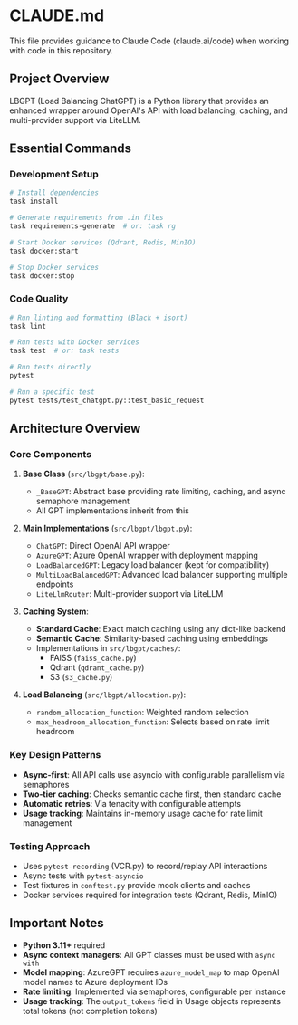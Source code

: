 # CLAUDE.md

This file provides guidance to Claude Code (claude.ai/code) when working with code in this repository.

## Project Overview

LBGPT (Load Balancing ChatGPT) is a Python library that provides an enhanced wrapper around OpenAI's API with load balancing, caching, and multi-provider support via LiteLLM.

## Essential Commands

### Development Setup
```bash
# Install dependencies
task install

# Generate requirements from .in files
task requirements-generate  # or: task rg

# Start Docker services (Qdrant, Redis, MinIO)
task docker:start

# Stop Docker services
task docker:stop
```

### Code Quality
```bash
# Run linting and formatting (Black + isort)
task lint

# Run tests with Docker services
task test  # or: task tests

# Run tests directly
pytest

# Run a specific test
pytest tests/test_chatgpt.py::test_basic_request
```

## Architecture Overview

### Core Components

1. **Base Class** (`src/lbgpt/base.py`):
   - `_BaseGPT`: Abstract base providing rate limiting, caching, and async semaphore management
   - All GPT implementations inherit from this

2. **Main Implementations** (`src/lbgpt/lbgpt.py`):
   - `ChatGPT`: Direct OpenAI API wrapper
   - `AzureGPT`: Azure OpenAI wrapper with deployment mapping
   - `LoadBalancedGPT`: Legacy load balancer (kept for compatibility)
   - `MultiLoadBalancedGPT`: Advanced load balancer supporting multiple endpoints
   - `LiteLlmRouter`: Multi-provider support via LiteLLM

3. **Caching System**:
   - **Standard Cache**: Exact match caching using any dict-like backend
   - **Semantic Cache**: Similarity-based caching using embeddings
   - Implementations in `src/lbgpt/caches/`:
     - FAISS (`faiss_cache.py`)
     - Qdrant (`qdrant_cache.py`)
     - S3 (`s3_cache.py`)

4. **Load Balancing** (`src/lbgpt/allocation.py`):
   - `random_allocation_function`: Weighted random selection
   - `max_headroom_allocation_function`: Selects based on rate limit headroom

### Key Design Patterns

- **Async-first**: All API calls use asyncio with configurable parallelism via semaphores
- **Two-tier caching**: Checks semantic cache first, then standard cache
- **Automatic retries**: Via tenacity with configurable attempts
- **Usage tracking**: Maintains in-memory usage cache for rate limit management

### Testing Approach

- Uses `pytest-recording` (VCR.py) to record/replay API interactions
- Async tests with `pytest-asyncio`
- Test fixtures in `conftest.py` provide mock clients and caches
- Docker services required for integration tests (Qdrant, Redis, MinIO)

## Important Notes

- **Python 3.11+** required
- **Async context managers**: All GPT classes must be used with `async with`
- **Model mapping**: AzureGPT requires `azure_model_map` to map OpenAI model names to Azure deployment IDs
- **Rate limiting**: Implemented via semaphores, configurable per instance
- **Usage tracking**: The `output_tokens` field in Usage objects represents total tokens (not completion tokens)